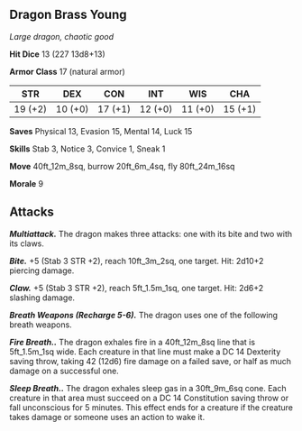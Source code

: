 ## Dragon Brass Young

*Large dragon, chaotic good*

**Hit Dice** 13 (227 13d8+13)

**Armor Class** 17 (natural armor)

| STR     | DEX     | CON     | INT     | WIS     | CHA     |
|---------|---------|---------|---------|---------|---------|
| 19 (+2) | 10 (+0) | 17 (+1) | 12 (+0) | 11 (+0) | 15 (+1) |

**Saves** Physical 13, Evasion 15, Mental 14, Luck 15

**Skills** Stab 3, Notice 3, Convice 1, Sneak 1

**Move** 40ft_12m_8sq, burrow 20ft_6m_4sq, fly 80ft_24m_16sq

**Morale** 9

## Attacks

***Multiattack.*** The dragon makes three attacks: one with its bite and two with its claws.

***Bite.*** +5 (Stab 3 STR +2), reach 10ft_3m_2sq, one target. Hit: 2d10+2 piercing damage.

***Claw.*** +5 (Stab 3 STR +2), reach 5ft_1.5m_1sq, one target. Hit: 2d6+2 slashing damage.

***Breath Weapons (Recharge 5-6).*** The dragon uses one of the following breath weapons.

***Fire Breath..*** The dragon exhales fire in a 40ft_12m_8sq line that is 5ft_1.5m_1sq wide. Each creature in that line must make a DC 14 Dexterity saving throw, taking 42 (12d6) fire damage on a failed save, or half as much damage on a successful one.

***Sleep Breath..*** The dragon exhales sleep gas in a 30ft_9m_6sq cone. Each creature in that area must succeed on a DC 14 Constitution saving throw or fall unconscious for 5 minutes. This effect ends for a creature if the creature takes damage or someone uses an action to wake it.

